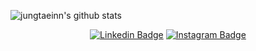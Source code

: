 ![jungtaeinn's github stats](https://github-readme-stats.vercel.app/api?username=jungtaeinn&show_icons=true&theme=radical&cache=202507281900)

<div align=center>

[![Linkedin Badge](https://img.shields.io/badge/-LinkedIn-blue?style=flat-square&logo=Linkedin&logoColor=white&link=https://www.linkedin.com/in/jungtaeinn5493/)](https://www.linkedin.com/in/jungtaeinn5493/) 
[![Instagram Badge](https://img.shields.io/badge/-Instagram-dd2a7b?style=flat-square&logo=instagram&logoColor=white&link=https://www.instagram.com/_jungtaeinn/)](https://www.instagram.com/_jungtaeinn/) 
</div>
